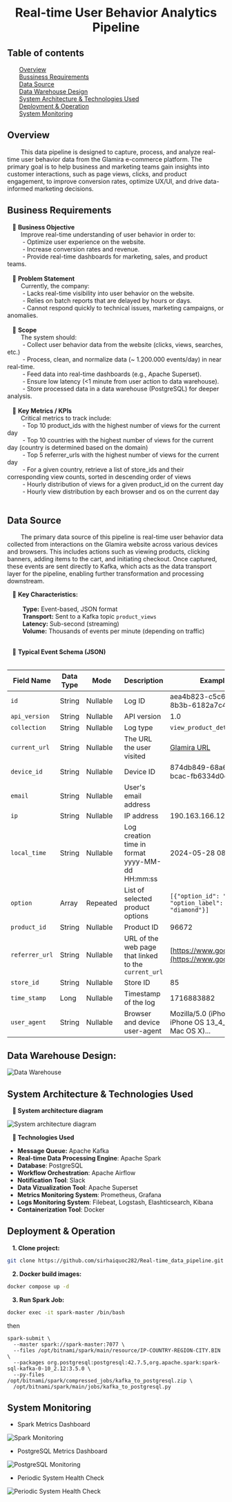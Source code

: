 <h1 align="center">Real-time User Behavior Analytics Pipeline</h1>

## Table of contents
&nbsp;&nbsp;&nbsp;&nbsp;&nbsp;&nbsp;&nbsp;[Overview](#overview)<br>
&nbsp;&nbsp;&nbsp;&nbsp;&nbsp;&nbsp;&nbsp;[Bussiness Requirements](#business-requirements)<br>
&nbsp;&nbsp;&nbsp;&nbsp;&nbsp;&nbsp;&nbsp;[Data Source](#data-source)<br>
&nbsp;&nbsp;&nbsp;&nbsp;&nbsp;&nbsp;&nbsp;[Data Warehouse Design](#data-warehouse-design)<br>
&nbsp;&nbsp;&nbsp;&nbsp;&nbsp;&nbsp;&nbsp;[System Architecture & Technologies Used](#system-architecture--technologies-used)<br>
&nbsp;&nbsp;&nbsp;&nbsp;&nbsp;&nbsp;&nbsp;[Deployment & Operation](#deployment--operation)<br>
&nbsp;&nbsp;&nbsp;&nbsp;&nbsp;&nbsp;&nbsp;[System Monitoring](#system-monitoring)<br>

## Overview
&nbsp;&nbsp;&nbsp;&nbsp;&nbsp;&nbsp;&nbsp;&nbsp;This data pipeline is designed to capture, process, and analyze real-time user behavior data from the Glamira e-commerce platform. The primary goal is to help business and marketing teams gain insights into customer interactions, such as page views, clicks, and product engagement, to improve conversion rates, optimize UX/UI, and drive data-informed marketing decisions.
## Business Requirements
&nbsp;&nbsp;&nbsp;📌 **Business Objective**<br>
&nbsp;&nbsp;&nbsp;&nbsp;&nbsp;&nbsp;&nbsp;&nbsp;Improve real-time understanding of user behavior in order to:<br>
&nbsp;&nbsp;&nbsp;&nbsp;&nbsp;&nbsp;&nbsp;&nbsp; - Optimize user experience on the website.<br>
&nbsp;&nbsp;&nbsp;&nbsp;&nbsp;&nbsp;&nbsp;&nbsp; - Increase conversion rates and revenue.<br>
&nbsp;&nbsp;&nbsp;&nbsp;&nbsp;&nbsp;&nbsp;&nbsp; - Provide real-time dashboards for marketing, sales, and product teams.<br><br>
&nbsp;&nbsp;&nbsp;📌 **Problem Statement**<br>
&nbsp;&nbsp;&nbsp;&nbsp;&nbsp;&nbsp;&nbsp;&nbsp;Currently, the company:<br>
&nbsp;&nbsp;&nbsp;&nbsp;&nbsp;&nbsp;&nbsp;&nbsp; - Lacks real-time visibility into user behavior on the website. <br>
&nbsp;&nbsp;&nbsp;&nbsp;&nbsp;&nbsp;&nbsp;&nbsp; - Relies on batch reports that are delayed by hours or days.<br>
&nbsp;&nbsp;&nbsp;&nbsp;&nbsp;&nbsp;&nbsp;&nbsp; - Cannot respond quickly to technical issues, marketing campaigns, or anomalies.<br><br>
&nbsp;&nbsp;&nbsp;📌 **Scope**<br>
&nbsp;&nbsp;&nbsp;&nbsp;&nbsp;&nbsp;&nbsp;&nbsp;The system should:<br>
&nbsp;&nbsp;&nbsp;&nbsp;&nbsp;&nbsp;&nbsp;&nbsp; - Collect user behavior data from the website (clicks, views, searches, etc.)<br>
&nbsp;&nbsp;&nbsp;&nbsp;&nbsp;&nbsp;&nbsp;&nbsp; - Process, clean, and normalize data (~ 1.200.000 events/day) in near real-time.<br>
&nbsp;&nbsp;&nbsp;&nbsp;&nbsp;&nbsp;&nbsp;&nbsp; - Feed data into real-time dashboards (e.g., Apache Superset).<br>
&nbsp;&nbsp;&nbsp;&nbsp;&nbsp;&nbsp;&nbsp;&nbsp; - Ensure low latency (<1 minute from user action to data warehouse).<br>
&nbsp;&nbsp;&nbsp;&nbsp;&nbsp;&nbsp;&nbsp;&nbsp; - Store processed data in a data warehouse (PostgreSQL) for deeper analysis.<br><br>
&nbsp;&nbsp;&nbsp;📌 **Key Metrics / KPIs**<br>
&nbsp;&nbsp;&nbsp;&nbsp;&nbsp;&nbsp;&nbsp;&nbsp;Critical metrics to track include:<br>
&nbsp;&nbsp;&nbsp;&nbsp;&nbsp;&nbsp;&nbsp;&nbsp; - Top 10 product_ids with the highest number of views for the current day<br>
&nbsp;&nbsp;&nbsp;&nbsp;&nbsp;&nbsp;&nbsp;&nbsp; - Top 10 countries with the highest number of views for the current day (country is determined based on the domain)<br>
&nbsp;&nbsp;&nbsp;&nbsp;&nbsp;&nbsp;&nbsp;&nbsp; - Top 5 referrer_urls with the highest number of views for the current day<br>
&nbsp;&nbsp;&nbsp;&nbsp;&nbsp;&nbsp;&nbsp;&nbsp; - For a given country, retrieve a list of store_ids and their corresponding view counts, sorted in descending order of views<br>
&nbsp;&nbsp;&nbsp;&nbsp;&nbsp;&nbsp;&nbsp;&nbsp; - Hourly distribution of views for a given product_id on the current day<br>
&nbsp;&nbsp;&nbsp;&nbsp;&nbsp;&nbsp;&nbsp;&nbsp; - Hourly view distribution by each browser and os on the current day<br><br>

## Data Source
&nbsp;&nbsp;&nbsp;&nbsp;&nbsp;&nbsp;&nbsp;&nbsp;The primary data source of this pipeline is real-time user behavior data collected from interactions on the Glamira website across various devices and browsers. This includes actions such as viewing products, clicking banners, adding items to the cart, and initiating checkout. Once captured, these events are sent directly to Kafka, which acts as the data transport layer for the pipeline, enabling further transformation and processing downstream.

&nbsp;&nbsp;&nbsp;📌 **Key Characteristics:**<br><br>
&nbsp;&nbsp;&nbsp;&nbsp;&nbsp;&nbsp;&nbsp;&nbsp;&nbsp;**Type:** Event-based, JSON format<br>
&nbsp;&nbsp;&nbsp;&nbsp;&nbsp;&nbsp;&nbsp;&nbsp;&nbsp;**Transport:** Sent to a Kafka topic ```product_views```<br>
&nbsp;&nbsp;&nbsp;&nbsp;&nbsp;&nbsp;&nbsp;&nbsp;&nbsp;**Latency:** Sub-second (streaming)<br>
&nbsp;&nbsp;&nbsp;&nbsp;&nbsp;&nbsp;&nbsp;&nbsp;&nbsp;**Volume:** Thousands of events per minute (depending on traffic)<br><br>

&nbsp;&nbsp;&nbsp;🧾 **Typical Event Schema (JSON)**<br><br>

| Field Name     | Data Type | Mode     | Description                                          | Example                                                                                                                                                                            |
| -------------- | --------- | -------- | ---------------------------------------------------- | ---------------------------------------------------------------------------------------------------------------------------------------------------------------------------------- |
| `id`           | String    | Nullable | Log ID                                               | aea4b823-c5c6-485e-8b3b-6182a7c4ecce                                                                                                                                               |
| `api_version`  | String    | Nullable | API version                                          | 1.0                                                                                                                                                                                |
| `collection`   | String    | Nullable | Log type                                             | `view_product_detail`                                                                                                                                                              |
| `current_url`  | String    | Nullable | The URL the user visited                             | [Glamira URL](https://www.glamira.cl/glamira-anillo-saphira-skug100335.html?alloy=white-375&diamond=sapphire&stone2=diamond-Brillant&itm_source=recommendation&itm_medium=sorting) |
| `device_id`    | String    | Nullable | Device ID                                            | 874db849-68a6-4e99-bcac-fb6334d0ec80                                                                                                                                               |
| `email`        | String    | Nullable | User's email address                                 |                                                                                                                                                                                    |
| `ip`           | String    | Nullable | IP address                                           | 190.163.166.122                                                                                                                                                                    |
| `local_time`   | String    | Nullable | Log creation time in format yyyy-MM-dd HH\:mm\:ss    | 2024-05-28 08:31:22                                                                                                                                                                |
| `option`       | Array     | Repeated | List of selected product options                     | `[{"option_id": "328026", "option_label": "diamond"}]`                                                                                                                             |
| `product_id`   | String    | Nullable | Product ID                                           | 96672                                                                                                                                                                              |
| `referrer_url` | String    | Nullable | URL of the web page that linked to the `current_url` | [https://www.google.com/](https://www.google.com/)                                                                                                                                 |
| `store_id`     | String    | Nullable | Store ID                                             | 85                                                                                                                                                                                 |
| `time_stamp`   | Long      | Nullable | Timestamp of the log                                 | 1716883882                                                                                                                                                                         |
| `user_agent`   | String    | Nullable | Browser and device user-agent                        | Mozilla/5.0 (iPhone; CPU iPhone OS 13\_4\_1 like Mac OS X)...                                                                                                                      |
## Data Warehouse Design:
![Data Warehouse](assets/data_warehouse.png)
## System Architecture & Technologies Used

 &nbsp;&nbsp;&nbsp;**📌 System architecture diagram**<br>
 
![System architecture diagram](assets/architecture.png)

 &nbsp;&nbsp;&nbsp;**📌 Technologies Used**<br>
 - **Message Queue:** Apache Kafka
 - **Real-time Data Processing Engine**: Apache Spark
 - **Database**: PostgreSQL
 - **Workflow Orchestration**: Apache Airflow
 - **Notification Tool**: Slack
 - **Data Vizualization Tool**: Apache Superset
 - **Metrics Monitoring System**: Prometheus, Grafana
 - **Logs Monitoring System**: Filebeat, Logstash, Elashticsearch, Kibana
 - **Containerization Tool**: Docker

## Deployment & Operation
 &nbsp;&nbsp;&nbsp;**1. Clone project:** 
 ```bash
git clone https://github.com/sirhaiquoc282/Real-time_data_pipeline.git
```

 &nbsp;&nbsp;&nbsp;**2. Docker build images:**
 ```bash
 docker compose up -d
 ```

 &nbsp;&nbsp;&nbsp;**3. Run Spark Job:** 
```bash
docker exec -it spark-master /bin/bash
``` 
then
```
spark-submit \
  --master spark://spark-master:7077 \
  --files /opt/bitnami/spark/main/resource/IP-COUNTRY-REGION-CITY.BIN \
  --packages org.postgresql:postgresql:42.7.5,org.apache.spark:spark-sql-kafka-0-10_2.12:3.5.0 \
  --py-files /opt/bitnami/spark/compressed_jobs/kafka_to_postgresql.zip \
  /opt/bitnami/spark/main/jobs/kafka_to_postgresql.py
```
## System Monitoring
 - Spark Metrics Dashboard

 ![Spark Monitoring](assets/spark_monitoring.png)

 - PostgreSQL Metrics Dashboard

 ![PostgreSQL Monitoring](assets/postgres_monitoring.png)

 - Periodic System Health Check
 
 ![Periodic System Health Check](assets/periodic_system_health_check.png)